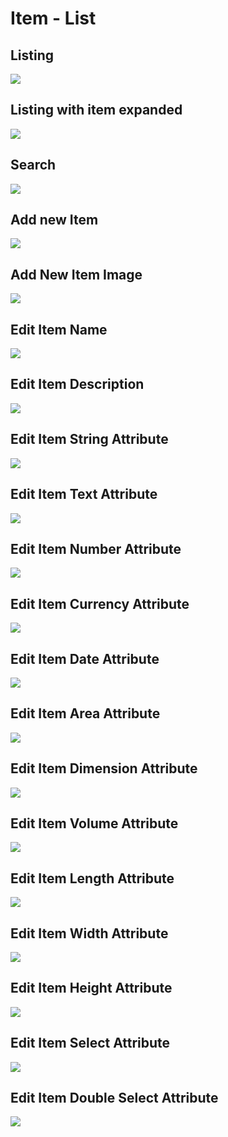 # Item - List

## Listing

![](../.gitbook/assets/item-list-list.png)

## Listing  with item expanded

![](../.gitbook/assets/item-list-list-expand.png)

## Search

![](../.gitbook/assets/item-list-search.png)

## Add new Item

![](../.gitbook/assets/item-list-new-item.png)

## Add New Item Image

![](../.gitbook/assets/item-list-add-item-image.png)

## Edit Item Name

![](../.gitbook/assets/item-list-edit-item-name%20%282%29.png)

## Edit Item Description

![](../.gitbook/assets/item-list-edit-item-description.png)

## Edit Item String Attribute

![](../.gitbook/assets/item-list-edit-attribute-string.png)

## Edit Item Text Attribute

![](../.gitbook/assets/item-list-edit-attribute-text.png)

## Edit Item Number Attribute

![](../.gitbook/assets/item-list-edit-attribute-number.png)

## Edit Item Currency Attribute

![](../.gitbook/assets/item-list-edit-attribute-currency.png)

## Edit Item Date Attribute

![](../.gitbook/assets/item-list-edit-attribute-date.png)

## Edit Item Area Attribute

![](../.gitbook/assets/item-list-edit-attribute-area.png)

## Edit Item Dimension Attribute

![](../.gitbook/assets/item-list-edit-attribute-dimension.png)

## Edit Item Volume Attribute

![](../.gitbook/assets/item-list-edit-attribute-volume.png)

## Edit Item Length Attribute

![](../.gitbook/assets/item-list-edit-attribute-length.png)

## Edit Item Width Attribute

![](../.gitbook/assets/item-list-edit-attribute-width.png)

## Edit Item Height Attribute

![](../.gitbook/assets/item-list-edit-attribute-height.png)

## Edit Item Select Attribute

![](../.gitbook/assets/item-list-edit-attribute-select.png)

## Edit Item Double Select Attribute

![](../.gitbook/assets/item-list-edit-attribute-doubleselect.png)

